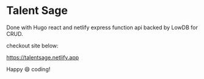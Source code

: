 # Talent Sage 

Done with Hugo react and netlify express function api backed by LowDB for CRUD.

checkout site below:

https://talentsage.netlify.app

Happy :smile: coding!
